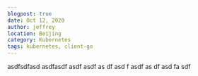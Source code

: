 ```yaml
---
blogpost: true
date: Oct 12, 2020
author: jeffrey
location: Beijing
category: Kubernetes
tags: kubernetes, client-go
---
```


asdfsdfasd
asdfasdf
asdf
asdf
as
df
asd
f
asdf
as
df
asd
fa
sdf